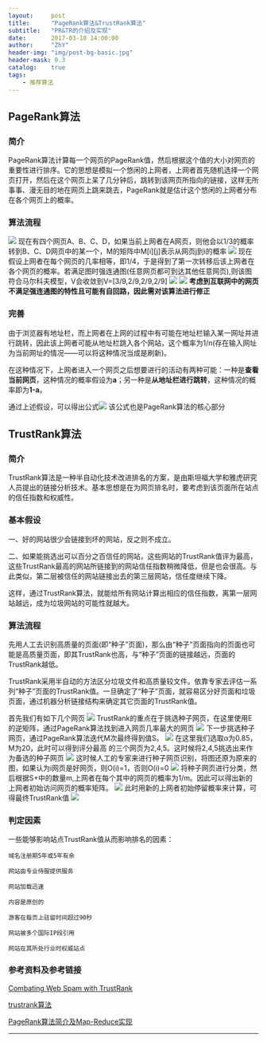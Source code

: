 ```yaml
---
layout:     post
title:      "PageRank算法&TrustRank算法"
subtitle:   "PR&TR的介绍及实现"
date:       2017-03-10 14:00:00
author:     "ZhY"
header-img: "img/post-bg-basic.jpg"
header-mask: 0.3
catalog:    true
tags:
    - 推荐算法
---
```


## PageRank算法

### 简介

PageRank算法计算每一个网页的PageRank值，然后根据这个值的大小对网页的重要性进行排序。它的思想是模拟一个悠闲的上网者，上网者首先随机选择一个网页打开，然后在这个网页上呆了几分钟后，跳转到该网页所指向的链接，这样无所事事、漫无目的地在网页上跳来跳去，PageRank就是估计这个悠闲的上网者分布在各个网页上的概率。

### 算法流程

![](/img/in-post/pagerank/alg-01.jpg) 
现在有四个网页A、B、C、D，如果当前上网者在A网页，则他会以1/3的概率转到B、C、D网页中的某一个，M的矩阵中M[i][j]表示从网页j到i的概率
![](/img/in-post/pagerank/alg-02.jpg)
现在假设上网者在每个网页的几率相等，即1/4，于是得到了第一次转移后该上网者在各个网页的概率。若满足图时强连通图(任意网页都可到达其他任意网页),则该图符合马尔科夫模型，V会收敛到V=[3/9,2/9,2/9,2/9]
![](/img/in-post/pagerank/alg-03.jpg)
![](/img/in-post/pagerank/alg-04.jpg)
**考虑到互联网中的网页不满足强连通图的特性且可能有自回路，因此需对该算法进行修正**
### 完善

由于浏览器有地址栏，而上网者在上网的过程中有可能在地址栏输入某一网址并进行跳转，因此该上网者可能从地址栏跳入各个网站，这个概率为1/n(存在输入网址为当前网址的情况——可以将这种情况当成是刷新)。

在这种情况下，上网者进入一个网页之后想要进行的活动有两种可能：一种是**查看当前网页**，这种情况的概率假设为**a**；另一种是**从地址栏进行跳转**，这种情况的概率即为**1-a**。

通过上述假设，可以得出公式![](/img/in-post/pagerank/alg-05.jpg) 该公式也是PageRank算法的核心部分

## TrustRank算法

### 简介

TrustRank算法是一种半自动化技术改进排名的方案，是由斯坦福大学和雅虎研究人员提出的链接分析技术。基本思想是在为网页排名时，要考虑到该页面所在站点的信任指数和权威性。

### 基本假设

一、好的网站很少会链接到坏的网站，反之则不成立。

二、如果能挑选出可以百分之百信任的网站，这些网站的TrustRank值评为最高，这些TrustRank最高的网站所链接到的网站信任指数稍微降低，但是也会很高。与此类似，第二层被信任的网站链接出去的第三层网站，信任度继续下降。

这样，通过TrustRank算法，就能给所有网站计算出相应的信任指数，离第一层网站越远，成为垃圾网站的可能性就越大。

### 算法流程

先用人工去识别高质量的页面(即“种子”页面)，那么由“种子”页面指向的页面也可能是高质量页面，即其TrustRank也高，与“种子”页面的链接越远，页面的TrustRank越低。

TrustRank采用半自动的方法区分垃圾文件和高质量较文件。依靠专家去评估一系列“种子”页面的TrustRank值。一旦确定了“种子”页面，就容易区分好页面和垃圾页面，通过机器分析链接结构来确定其它页面的TrustRank值。

首先我们有如下几个网页
![](/img/in-post/trustrank/alg-01.jpg)
TrustRank的重点在于挑选种子网页，在这里使用E的逆矩阵，通过PageRank算法找到进入网页几率最大的网页
![](/img/in-post/trustrank/alg-02.jpg)
下一步挑选种子网页，通过PageRank算法迭代M次最终得到值S。
![](/img/in-post/trustrank/alg-03.jpg)
在这里我们选取α为0.85，M为20，此时可以得到评分最高
的三个网页为2,4,5。这时候将2,4,5挑选出来作为备选的种子网页
![](/img/in-post/trustrank/alg-04.jpg)
这时候人工的专家来进行种子网页识别，将图还原为原来的图，如果认为i网页是好网页，则O(i)=1，否则O(i)=0
![](/img/in-post/trustrank/alg-05.jpg)
将种子网页进行分类，然后根据S+中的数量m,上网者在每个其中的网页的概率为1/m。因此可以得出新的上网者初始访问网页的概率矩阵。
![](/img/in-post/trustrank/alg-06.jpg)
此时用新的上网者初始停留概率来计算，可得最终TrustRank值
![](/img/in-post/trustrank/alg-07.jpg)

### 判定因素

一些能够影响站点TrustRank值从而影响排名的因素：

    域名注册期5年或5年有余

    网站由专业侍服提供服务

    网站加载迅速

    内容是原创的

    游客在每页上驻留时间超过90秒

    网站被多个国际IP段引用

    网站在其所处行业时权威站点

### 参考资料及参考链接

[Combating Web Spam with TrustRank][1]

[trustrank算法][2]

[PageRank算法简介及Map-Reduce实现][3]


---
[1]:http://ilpubs.stanford.edu:8090/638/1/2004-17.pdf
[2]:http://blog.csdn.net/aspirinvagrant/article/details/40924539
[3]:http://blog.jobbole.com/71431/

